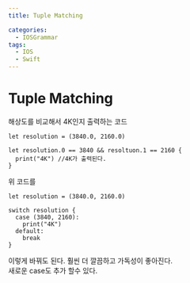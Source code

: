 ```yaml
---
title: Tuple Matching

categories:
  - IOSGrammar
tags:
  - IOS
  - Swift
---
```


# Tuple Matching  

해상도를 비교해서 4K인지 출력하는 코드
~~~
let resolution = (3840.0, 2160.0)

let resolution.0 == 3840 && resoltuon.1 == 2160 {
  print("4K") //4K가 출력된다.
}
~~~
위 코드를 
~~~
let resolution = (3840.0, 2160.0)

switch resolution {
  case (3840, 2160):
    print("4K")
  default:
    break
}
~~~
이렇게 바꿔도 된다. 훨씬 더 깔끔하고 가독성이 좋아진다.  
새로운 case도 추가 할수 있다.